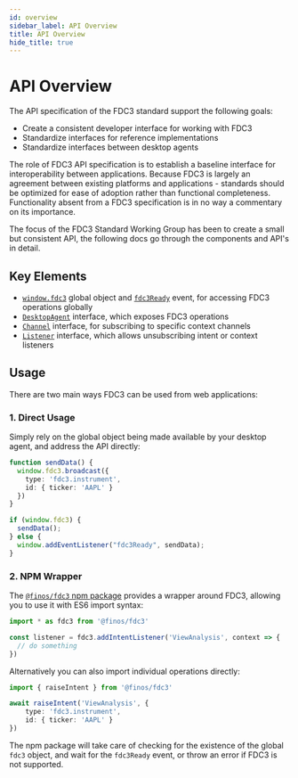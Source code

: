 ```yaml
---
id: overview
sidebar_label: API Overview
title: API Overview
hide_title: true
---
```

# API Overview

The API specification of the FDC3 standard support the following goals:
- Create a consistent developer interface for working with FDC3
- Standardize interfaces for reference implementations
- Standardize interfaces between desktop agents

The role of FDC3 API specification is to establish a baseline interface for interoperability between applications. Because FDC3 is largely an agreement between existing platforms and applications - standards should be optimized for ease of adoption rather than functional completeness. Functionality absent from a FDC3 specification is in no way a commentary on its importance.

The focus of the FDC3 Standard Working Group has been to create a small but consistent API, the following docs go through the components and API's in detail.

## Key Elements

- [`window.fdc3`](ref/Globals#windowfdc3-object) global object and [`fdc3Ready`](ref/Globals#fdc3ready-event) event, for accessing FDC3 operations globally
- [`DesktopAgent`](ref/DesktopAgent) interface, which exposes FDC3 operations
- [`Channel`](ref/Channel) interface, for subscribing to specific context channels
- [`Listener`](ref/Listener) interface, which allows unsubscribing intent or context listeners

## Usage

There are two main ways FDC3 can be used from web applications:

### 1. Direct Usage

Simply rely on the global object being made available by your desktop agent, and address the API directly:

```ts
function sendData() {
  window.fdc3.broadcast({
    type: 'fdc3.instrument',
    id: { ticker: 'AAPL' }
  })
}

if (window.fdc3) {
  sendData();
} else {
  window.addEventListener("fdc3Ready", sendData);
}
```


### 2. NPM Wrapper

The [`@finos/fdc3` npm package](https://www.npmjs.com/package/@finos/fdc3) provides a wrapper around FDC3, allowing you to use it with ES6 import syntax:

```ts
import * as fdc3 from '@finos/fdc3'

const listener = fdc3.addIntentListener('ViewAnalysis', context => {
  // do something
})
```

Alternatively you can also import individual operations directly:

```ts
import { raiseIntent } from '@finos/fdc3'

await raiseIntent('ViewAnalysis', {
    type: 'fdc3.instrument',
    id: { ticker: 'AAPL' }
})
```

The npm package will take care of checking for the existence of the global `fdc3` object, and wait for the `fdc3Ready` event, or throw an error if FDC3 is not supported.




